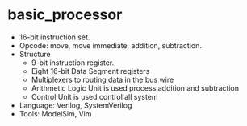# basic_processor
- 16-bit instruction set.
- Opcode: move, move immediate, addition, subtraction.
- Structure
  - 9-bit instruction register.
  - Eight 16-bit Data Segment registers
  - Multiplexers to routing data in the bus wire
  - Arithmetic Logic Unit is used process addition and subtraction
  - Control Unit is used control all system
- Language: Verilog, SystemVerilog
- Tools: ModelSim, Vim
